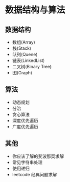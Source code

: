 # 数据结构与算法

## 数据结构

- 数组(Array)
- 栈(Stack)
- 队列(Quene)
- 链表(LinkedList)
- 二叉树(Binary Tree)
- 图(Graph)

## 算法

- 动态规划
- 分治
- 贪心算法
- 深度优先遍历
- 广度优先遍历

## 其他

- 你应该了解的斐波那契求解
- 常见字符串处理
- 使用递归
- leetcode 经典问题求解
